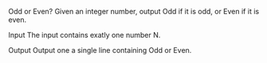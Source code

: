 Odd or Even?
Given an integer number, output Odd if it is odd, or Even if it is even.

Input
The input contains exatly one number N.

Output
Output one a single line containing Odd or Even.
